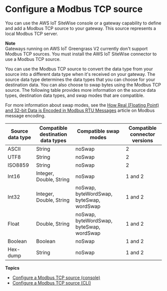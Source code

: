 # Configure a Modbus TCP source<a name="configure-modbus-source"></a>

You can use the AWS IoT SiteWise console or a gateway capability to define and add a Modbus TCP source to your gateway\. This source represents a local Modbus TCP server\.

**Note**  
Gateways running on AWS IoT Greengrass V2 currently don't support Modbus TCP sources\.
You must install the AWS IoT SiteWise connector to use a Modbus TCP source\.

You can use the Modbus TCP source to convert the data type from your source into a different data type when it's received on your gateway\. The source data type determines the data types that you can choose for your destination data\. You can also choose to swap bytes using the Modbus TCP source\. The following table provides more information on the source data types, destination data types, and swap modes that are compatible\. 

For more information about swap modes, see the [How Real \(Floating Point\) and 32\-bit Data is Encoded in Modbus RTU Messages](https://store.chipkin.com/articles/how-real-floating-point-and-32-bit-data-is-encoded-in-modbus-rtu-messages) article on Modbus message encoding\.


| Source data type | Compatible destination data types | Compatible swap modes | Compatible connector versions | 
| --- | --- | --- | --- | 
| ASCII | String | noSwap | 2 | 
| UTF8 | String | noSwap | 2 | 
| ISO8859 | String | noSwap | 2 | 
| Int16 | Integer, Double, String | noSwap | 1 and 2 | 
| Int32 | Integer, Double, String | noSwap, byteWordSwap, byteSwap, wordSwap | 1 and 2 | 
| Float | Double, String | noSwap, byteWordSwap, byteSwap, wordSwap | 1 and 2 | 
| Boolean | Boolean | noSwap | 1 and 2 | 
| Hex\-dump | String | noSwap | 1 and 2 | 

**Topics**
+ [Configure a Modbus TCP source \(console\)](config-modbus-console.md)
+ [Configure a Modbus TCP source \(CLI\)](configure-modbus-tcp-source-cli.md)